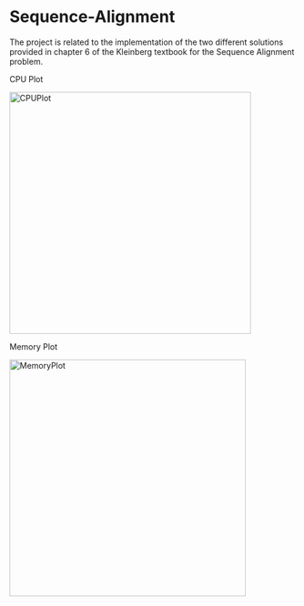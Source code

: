 # Sequence-Alignment

The project is related to the implementation of the two different solutions provided in chapter 6 of the Kleinberg textbook for the Sequence Alignment problem.

CPU Plot

<img width="424" alt="CPUPlot" src="https://user-images.githubusercontent.com/43432246/192124276-e902c1f6-63f8-4594-b307-aec7298bbb56.png">

Memory Plot

<img width="415" alt="MemoryPlot" src="https://user-images.githubusercontent.com/43432246/192124279-406e0f5f-0483-4136-a83a-ac1d2210a72d.png">
